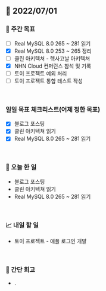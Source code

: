 ## 📅 2022/07/01


### 👏 주간 목표

- [ ] Real MySQL 8.0 265 ~ 281 읽기
- [x] Real MySQL 8.0 253 ~ 265 정리
- [ ] 클린 아키텍쳐 - 헥사고날 아키텍쳐
- [x] NHN Cloud 컨퍼런스 참석 및 기록
- [ ] 토이 프로젝트 예외 처리
- [ ] 토이 프로젝트 통합 테스트 작성

<br/>

### 일일 목표 체크리스트(어제 정한 목표)

- [x] 블로그 포스팅
- [x] 클린 아키텍쳐 읽기
- [x] Real MySQL 8.0 265 ~ 281 읽기

<br/>

### 💯 오늘 한 일

- 블로그 포스팅
- 클린 아키텍쳐 읽기
- Real MySQL 8.0 265 ~ 281 읽기

<br/>

### 📈 내일 할 일

- 토이 프로젝트 - 애플 로그인 개발

<br/>

### 🤔 간단 회고

- .  





 




 









